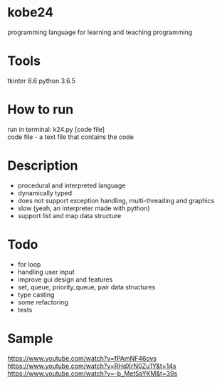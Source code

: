 # kobe24
programming language for learning and teaching programming

# Tools
tkinter 8.6
python 3.6.5

# How to run
run in terminal: k24.py [code file]  
code file - a text file that contains the code

# Description
* procedural and interpreted language
* dynamically typed
* does not support exception handling, multi-threading and graphics
* slow (yeah, an interpreter made with python)
* support list and map data structure

# Todo
* for loop
* handling user input
* improve gui design and features
* set, queue, priority_queue, pair data structures
* type casting
* some refactoring
* tests
# Sample
https://www.youtube.com/watch?v=fPAmNF46ovs
https://www.youtube.com/watch?v=RHdXrN0Zu1Y&t=14s
https://www.youtube.com/watch?v=-b_Met5aYKM&t=39s

